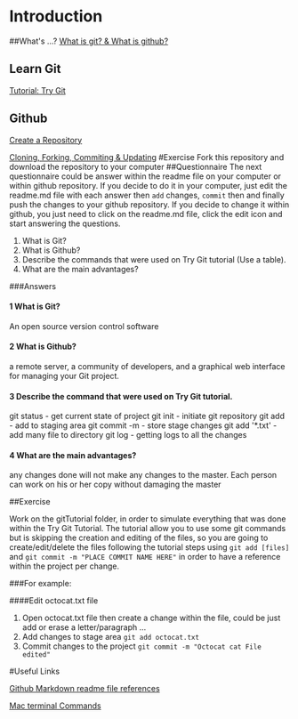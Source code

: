 # Introduction

##What's ...?
  [What is git? & What is github?](http://www.makeuseof.com/tag/git-version-control-youre-developer/)
## Learn Git
  [Tutorial: Try Git](https://www.codeschool.com/courses/try-git)
##  Github
  [Create a Repository](https://help.github.com/articles/create-a-repo/)
  
  [Cloning, Forking, Commiting & Updating](https://github.com/KsquareLabs/exercise-git/blob/master/github/readme.md)
#Exercise
  Fork this repository and download the repository to your computer
##Questionnaire
The next questionnaire could be answer within the readme file on your computer or within github repository.
If you decide to do it in your computer, just edit the readme.md file with each answer then  `add` changes, `commit` then and
finally push the changes to your github repository. If you decide to change it within github, you just need to click on the 
readme.md file, click the edit icon and start answering the questions.
  1. What is Git?
  2. What is Github?
  3. Describe the commands that were used on Try Git tutorial (Use a table).
  4. What are the main advantages?
  
###Answers

#### 1 What is Git?
  An open source version control software
#### 2 What is Github?
  a remote server, a community of developers, and a graphical web interface for managing your Git project.
#### 3 Describe the command that were used on Try Git tutorial.
  git status - get current state of project
  git init - initiate git repository
  git add - add to staging area
  git commit -m - store stage changes
  git add '*.txt' - add many file to directory
  git log - getting logs to all the changes
  
  
#### 4 What are the main advantages?
  any changes done will not make any changes to the master.  Each person can work on his or her copy without damaging the master

##Exercise

  Work on the gitTutorial folder, in order to simulate everything that was done within the Try Git Tutorial.
  The tutorial allow you to use some git commands but is skipping the creation and editing of the files, so 
  you are going to create/edit/delete the files following the tutorial steps using `git add [files]` and 
  `git commit -m "PLACE COMMIT NAME HERE"` in order to have a reference within the project per change.
  
###For example:
  
####Edit octocat.txt file
  1. Open octocat.txt file then create a change within the file, could be just add or erase a letter/paragraph ...
  2. Add changes to stage area `git add octocat.txt`
  3. Commit changes to the project `git commit -m "Octocat cat File edited"`

#Useful Links

[Github Markdown readme file references](https://github.com/adam-p/markdown-here/wiki/Markdown-Cheatsheet)

[Mac terminal Commands](https://github.com/0nn0/terminal-mac-cheatsheet)
